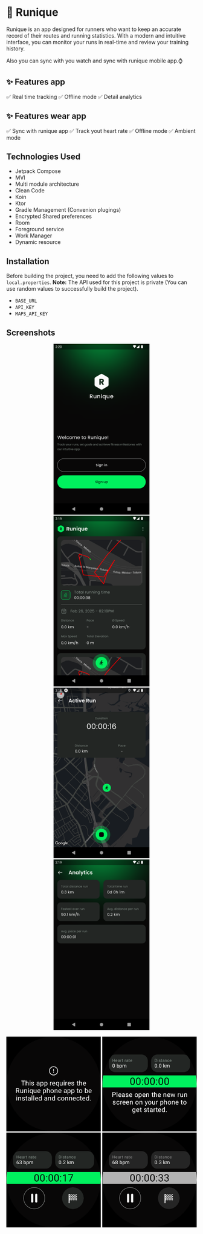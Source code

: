 # 📱 Runique 

Runique is an app designed for runners who want to keep an accurate record of their routes and running statistics. 
With a modern and intuitive interface, you can monitor your runs in real-time and review your training history.

Also you can sync with you watch and sync with runique mobile app.⌚️

## ✨ Features app
✅ Real time tracking 
✅ Offline mode
✅ Detail analytics

## ✨ Features wear app
✅ Sync with runique app
✅ Track yout heart rate
✅ Offline mode
✅ Ambient mode

## Technologies Used

- Jetpack Compose  
- MVI
- Multi module architecture
- Clean Code
- Koin
- Ktor
- Gradle Management (Convenion plugings)
- Encrypted Shared preferences
- Room
- Foreground service
- Work Manager
- Dynamic resource

## Installation

Before building the project, you need to add the following values to `local.properties`. **Note:** The API used for this project is private (You can use random values to successfully build the project).
- `BASE_URL`
- `API_KEY`
- `MAPS_API_KEY`

## Screenshots
<p align="center">
  <img src="./screens/auth.png" height="450">
  <img src="./screens/home.png" height="450">
  <img src="./screens/active_run.png" height="450">
  <img src="./screens/analytics.png" height="450">
</p>

<p align="center">
  <img src="./screens/wear_not_connected.png" height="250">
  <img src="./screens/wear_not_active.png" height="250">
  <img src="./screens/wear_active.png" height="250">
  <img src="./screens/wear_ambient_mode.png" height="250">
</p>
